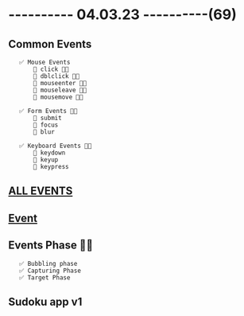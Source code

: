 # ---------- 04.03.23 ----------(69)

## Common Events

       ✅ Mouse Events
           🔷 click 👍🏻
           🔷 dblclick 👍🏻
           🔷 mouseenter 👍🏻
           🔷 mouseleave 👍🏻
           🔷 mousemove 👍🏻

       ✅ Form Events 👍🏻
           🔷 submit
           🔷 focus
           🔷 blur

       ✅ Keyboard Events 👍🏻
           🔷 keydown
           🔷 keyup
           🔷 keypress

## [ALL EVENTS](https://developer.mozilla.org/en-US/docs/Web/API/Event)

## [Event](https://developer.mozilla.org/en-US/docs/Web/API/Event)

## Events Phase 👍🏻

       ✅ Bubbling phase
       ✅ Capturing Phase
       ✅ Target Phase

## Sudoku app v1
